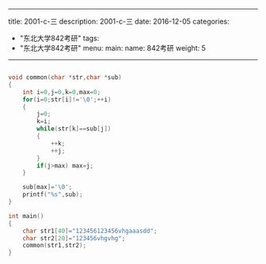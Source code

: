 
---
title: 2001-c-三
description: 2001-c-三
date: 2016-12-05
categories:
  - "东北大学842考研"
tags:
  - "东北大学842考研"
menu:
  main:
    name: 842考研
    weight: 5
---


```cpp

void common(char *str,char *sub)
{
    int i=0,j=0,k=0,max=0;
    for(i=0;str[i]!='\0';++i)
    {
        j=0;
        k=i;
        while(str[k]==sub[j])
        {
            ++k;
            ++j;
        }
        if(j>max) max=j;
    }

    sub[max]='\0';
    printf("%s",sub);
}

int main()
{
    char str1[40]="123456123456vhgaaasdd";
    char str2[20]="123456vhgvhg";
    common(str1,str2);
}


```

